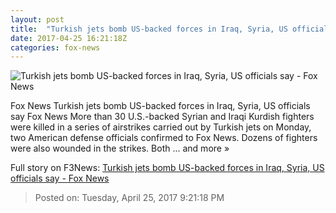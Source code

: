 ```yaml
---
layout: post
title:  "Turkish jets bomb US-backed forces in Iraq, Syria, US officials say - Fox News"
date: 2017-04-25 16:21:18Z
categories: fox-news
---
```


![Turkish jets bomb US-backed forces in Iraq, Syria, US officials say - Fox News](http://a57.foxnews.com/media2.foxnews.com/BrightCove/694940094001/2017/04/18/876/493/694940094001_5402124821001_5402114589001-vs.jpg?ve=1&tl=1)

Fox News Turkish jets bomb US-backed forces in Iraq, Syria, US officials say Fox News More than 30 U.S.-backed Syrian and Iraqi Kurdish fighters were killed in a series of airstrikes carried out by Turkish jets on Monday, two American defense officials confirmed to Fox News. Dozens of fighters were also wounded in the strikes. Both ... and more »


Full story on F3News: [Turkish jets bomb US-backed forces in Iraq, Syria, US officials say - Fox News](http://www.f3nws.com/n/R4Vdn)

> Posted on: Tuesday, April 25, 2017 9:21:18 PM
